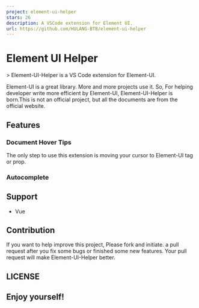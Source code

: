 ```yaml
---
project: element-ui-helper
stars: 26
description: A VSCode extension for Element UI.
url: https://github.com/HULANG-BTB/element-ui-helper
---
```


Element UI Helper
=================

  

\> Element-UI-Helper is a VS Code extension for Element-UI.

Element-UI is a great library. More and more projects use it. So, For helping developer write more efficient by Element-UI, Element-UI-Helper is born.This is not an official project, but all the documents are from the official website.

Features
--------

### Document Hover Tips

The only step to use this extension is moving your cursor to Element-UI tag or prop.

### Autocomplete

Support
-------

-   Vue

Contribution
------------

If you want to help improve this project, Please fork and initiate. a pull request after you fix some bugs or finished some new features. Your pull request will make Element-UI-Helper better.

LICENSE
-------

**Enjoy yourself!**
-------------------
